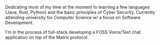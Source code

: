 Dedicating most of my time at the moment to learning a few languages (Java, Rust, Python) and the basic principles of Cyber Security.
Currently attending university for Computer Science w/ a focus on Software Development.

I'm in the process of full-stack developing a FOSS Voice/Text chat application on top of the Matrix protocol.
